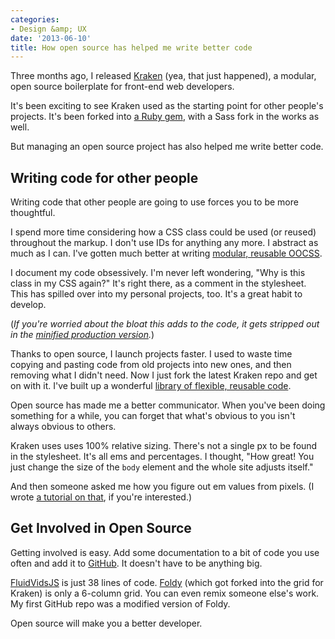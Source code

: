 ```yaml
---
categories:
- Design &amp; UX
date: '2013-06-10'
title: How open source has helped me write better code
---
```


Three months ago, I released <a href="http://cferdinandi.github.io/kraken/">Kraken</a> (yea, that just happened), a modular, open source boilerplate for front-end web developers.

It's been exciting to see Kraken used as the starting point for other people's projects. It's been forked into <a href="https://github.com/PendragonDevelopment/krakenrails">a Ruby gem</a>, with a Sass fork in the works as well.

But managing an open source project has also helped me write better code.
<!--more-->
<h2>Writing code for other people</h2>

Writing code that other people are going to use forces you to be more thoughtful.

I spend more time considering how a CSS class could be used (or reused) throughout the markup. I don't use IDs for anything any more. I abstract as much as I can. I've gotten much better at writing <a href="http://coding.smashingmagazine.com/2011/12/12/an-introduction-to-object-oriented-css-oocss/">modular, reusable OOCSS</a>.

I document my code obsessively. I'm never left wondering, "Why is this class in my CSS again?" It's right there, as a comment in the stylesheet. This has spilled over into my personal projects, too. It's a great habit to develop.

(<em>If you're worried about the bloat this adds to the code, it gets stripped out in the <a href="https://gomakethings.com/high-performance-websites/">minified production version</a>.</em>)

Thanks to open source, I launch projects faster. I used to waste time copying and pasting code from old projects into new ones, and then removing what I didn't need. Now I just fork the latest Kraken repo and get on with it. I've built up a wonderful <a href="http://cferdinandi.github.io/kraken/addons.html">library of flexible, reusable code</a>.

Open source has made me a better communicator. When you've been doing something for a while, you can forget that what's obvious to you isn't always obvious to others.

Kraken uses uses 100% relative sizing. There's not a single px to be found in the stylesheet. It's all ems and percentages. I thought, "How great! You just change the size of the <code>body</code> element and the whole site adjusts itself."

And then someone asked me how you figure out em values from pixels. (I wrote <a href="https://gomakethings.com/working-with-relative-sizing/">a tutorial on that</a>, if you're interested.)

<h2>Get Involved in Open Source</h2>

Getting involved is easy. Add some documentation to a bit of code you use often and add it to <a href="http://github.com/">GitHub</a>. It doesn't have to be anything big.

<a href="https://github.com/toddmotto/fluidvids">FluidVidsJS</a> is just 38 lines of code. <a href="https://github.com/davatron5000/Foldy960">Foldy</a> (which got forked into the grid for Kraken) is only a 6-column grid. You can even remix someone else's work. My first GitHub repo was a modified version of Foldy.

Open source will make you a better developer.